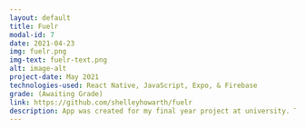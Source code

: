 ```yaml
---
layout: default
title: Fuelr
modal-id: 7
date: 2021-04-23
img: fuelr.png
img-text: fuelr-text.png
alt: image-alt
project-date: May 2021
technologies-used: React Native, JavaScript, Expo, & Firebase
grade: (Awaiting Grade)
link: https://github.com/shelleyhowarth/fuelr
description: App was created for my final year project at university. The application utilises the user's GPS coordinates to display nearby fuel stations, along with their latest user-inputted fuel prices. Gamification was used to reward user inputs for prices, available amenities at a fuel station, and reviews, with points that place them on a nationwide leaderboard. A leaderboard was also created for all the fuel stations in the system that ranks them on their fuel prices in ascending order.
---
```

